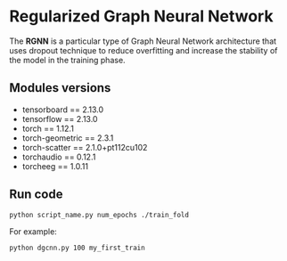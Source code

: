 # Regularized Graph Neural Network
The **RGNN** is a particular type of Graph Neural Network architecture that uses dropout technique to reduce overfitting and increase the stability of the model in the training phase.

## Modules versions
* tensorboard == 2.13.0
* tensorflow == 2.13.0
* torch == 1.12.1
* torch-geometric == 2.3.1
* torch-scatter == 2.1.0+pt112cu102
* torchaudio == 0.12.1
* torcheeg == 1.0.11

## Run code
```
python script_name.py num_epochs ./train_fold
```
For example:
```
python dgcnn.py 100 my_first_train
```

